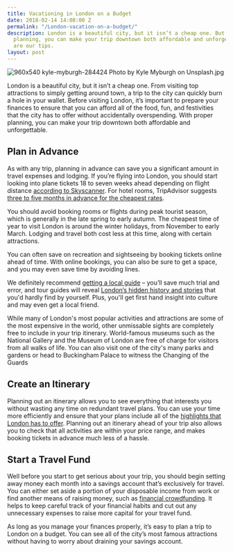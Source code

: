 ```yaml
---
title: Vacationing in London on a Budget
date: 2018-02-14 14:08:00 Z
permalink: "/London-vacation-on-a-budget/"
description: London is a beautiful city, but it isn’t a cheap one. But with proper
  planning, you can make your trip downtown both affordable and unforgettable. Here
  are our tips.
layout: post
---
```


![960x540 kyle-myburgh-284424 Photo by Kyle Myburgh on Unsplash.jpg](/uploads/960x540%20kyle-myburgh-284424%20Photo%20by%20Kyle%20Myburgh%20on%20Unsplash.jpg)

London is a beautiful city, but it isn’t a cheap one. From visiting top attractions to simply getting around town, a trip to the city can quickly burn a hole in your wallet. Before visiting London, it’s important to prepare your finances to ensure that you can afford all of the food, fun, and festivities that the city has to offer without accidentally overspending. With proper planning, you can make your trip downtown both affordable and unforgettable.

## Plan in Advance
As with any trip, planning in advance can save you a significant amount in travel expenses and lodging. If you’re flying into London, you should start looking into plane tickets 18 to seven weeks ahead depending on flight distance [according to Skyscanner]( https://www.skyscanner.net/news/7-secrets-finding-best-low-cost-flights). For hotel rooms, TripAdvisor suggests [three to five months in advance for the cheapest rates](http://www.independent.co.uk/news/business/news/when-is-the-best-time-to-book-a-hotel-tripadvisor-holiday-advice-tips-a6974236.html).

You should avoid booking rooms or flights during peak tourist season, which is generally in the late spring to early autumn. The cheapest time of year to visit London is around the winter holidays, from November to early March. Lodging and travel both cost less at this time, along with certain attractions.

You can often save on recreation and sightseeing by booking tickets online ahead of time. With online bookings, you can also be sure to get a space, and you may even save time by avoiding lines.

We definitely recommend [getting a local guide](https://insider-london.co.uk/tours/) – you’ll save much trial and error, and tour guides will reveal [London’s hidden history and stories](https://insider-london.co.uk/tours/historical-walking-tours/) that you'd hardly find by yourself. Plus, you'll get first hand insight into culture and may even get a local friend.

While many of London's most popular activities and attractions are some of the most expensive in the world, other unmissable sights are completely free to include in your trip itinerary. World-famous museums such as the National Gallery and the Museum of London are free of charge for visitors from all walks of life. You can also visit one of the city's many parks and gardens or head to Buckingham Palace to witness the Changing of the Guards

## Create an Itinerary

Planning out an itinerary allows you to see everything that interests you without wasting any time on redundant travel plans. You can use your time more efficiently and ensure that your plans include all of the [highlights that London has to offer](https://www.villaway.com/magazine/luxury-knows-no-bounds-in-prestigious-london-103068). Planning out an itinerary ahead of your trip also allows you to check that all activities are within your price range, and makes booking tickets in advance much less of a hassle.

## Start a Travel Fund

Well before you start to get serious about your trip, you should begin setting away money each month into a savings account that’s exclusively for travel. You can either set aside a portion of your disposable income from work or find another means of raising money, such as [financial crowdfunding](https://www.ukcfa.org.uk/what-is-crowdfunding/). It helps to keep careful track of your financial habits and cut out any unnecessary expenses to raise more capital for your travel fund.

As long as you manage your finances properly, it’s easy to plan a trip to London on a budget. You can see all of the city’s most famous attractions without having to worry about draining your savings account.
